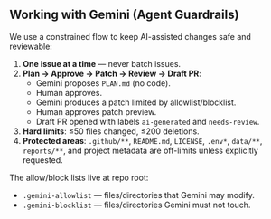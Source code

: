 ## Working with Gemini (Agent Guardrails)

We use a constrained flow to keep AI-assisted changes safe and reviewable:

1. **One issue at a time** — never batch issues.
2. **Plan → Approve → Patch → Review → Draft PR**:
   - Gemini proposes `PLAN.md` (no code).
   - Human approves.
   - Gemini produces a patch limited by allowlist/blocklist.
   - Human approves patch preview.
   - Draft PR opened with labels `ai-generated` and `needs-review`.
3. **Hard limits**: ≤50 files changed, ≤200 deletions.
4. **Protected areas**: `.github/**`, `README.md`, `LICENSE`, `.env*`, `data/**`, `reports/**`, and project metadata are off-limits unless explicitly requested.

The allow/block lists live at repo root:

- `.gemini-allowlist` — files/directories that Gemini may modify.
- `.gemini-blocklist` — files/directories Gemini must not touch.